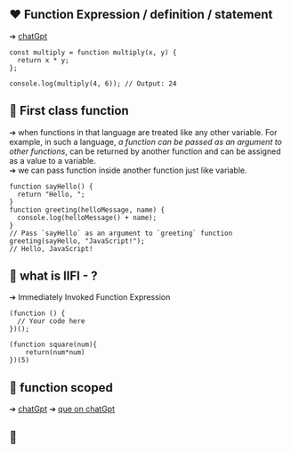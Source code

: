 ## ❤️ Function Expression / definition / statement
➔ [chatGpt](https://chat.openai.com/share/6c7b3db0-713d-45c4-bfdd-fe318cf44a82)  
```
const multiply = function multiply(x, y) {
  return x * y;
};

console.log(multiply(4, 6)); // Output: 24
```

## 🧡 First class function
➔ when functions in that language are treated like any other variable. For example, in such a language, *a function can be passed as an argument to other functions*, can be returned by another function and can be assigned as a value to a variable. <br/>
➔ we can pass function inside another function just like variable.
```
function sayHello() {
  return "Hello, ";
}
function greeting(helloMessage, name) {
  console.log(helloMessage() + name);
}
// Pass `sayHello` as an argument to `greeting` function
greeting(sayHello, "JavaScript!");
// Hello, JavaScript!

```

## 💛 what is IIFI - ?
➔ Immediately Invoked Function Expression
```
(function () {
  // Your code here
})();

(function square(num){
    return(num*num)
})(5) 
```

## 💚 function scoped 
➔ [chatGpt](https://chat.openai.com/share/b5ee62e0-ff5e-435d-8192-4fb924911d43) 
➔ [que on chatGpt](https://chat.openai.com/share/c3bede02-b125-4fb6-a6df-9c9e7c9bedaa)

## 💙
